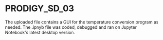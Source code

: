 # PRODIGY_SD_03
The uploaded file contains a GUI for the temperature conversion program as needed. 
The .ipnyb file was coded, debugged and ran on Jupyter Notebook's latest desktop version.
